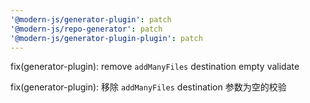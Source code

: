 ```yaml
---
'@modern-js/generator-plugin': patch
'@modern-js/repo-generator': patch
'@modern-js/generator-plugin-plugin': patch
---
```


fix(generator-plugin): remove `addManyFiles` destination empty validate

fix(generator-plugin): 移除 `addManyFiles` destination 参数为空的校验
